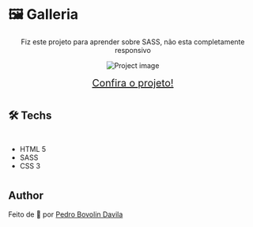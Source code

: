 # 🖼 Galleria 

<p align="center">
  Fiz este projeto para aprender sobre SASS, não esta completamente responsivo
</p>

<div align="center"> 
  <img alt="Project image" title="Image" src="./github/github-gif.gif">
</div>

<div align="center" style="font-size: 20px; margin: 15px;"><a href="https://galleriasass.netlify.app">Confira o projeto!</a></div>

#

## 🛠 Techs

<div style="height: 7px" > </div>

- HTML 5
- SASS
- CSS 3

#

## Author

Feito de 💜 por [Pedro Bovolin Davila](https://pedrodavila.netlify.app)